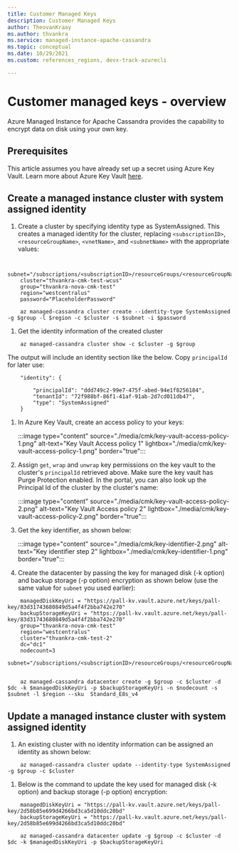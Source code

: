 ```yaml
---
title: Customer Managed Keys
description: Customer Managed Keys
author: TheovanKraay
ms.author: thvankra
ms.service: managed-instance-apache-cassandra
ms.topic: conceptual
ms.date: 10/29/2021
ms.custom: references_regions, devx-track-azurecli

---
```


# Customer managed keys - overview

Azure Managed Instance for Apache Cassandra provides the capability to encrypt data on disk using your own key.

## Prerequisites

This article assumes you have already set up a secret using Azure Key Vault. Learn more about Azure Key Vault [here](/azure/key-vault/secrets/about-secrets).


## <a id="create-cluster"></a>Create a managed instance cluster with system assigned identity

1. Create a cluster by specifying identity type as SystemAssigned. This creates a managed identity for the cluster, replacing `<subscriptionID>`, `<resourceGroupName>`, `<vnetName>`, and `<subnetName>` with the appropriate values:

```azurecli-interactive

    subnet="/subscriptions/<subscriptionID>/resourceGroups/<resourceGroupName>/providers/Microsoft.Network/virtualNetworks/<vnetName>/subnets/<subnetName>"
    cluster="thvankra-cmk-test-wcus"
    group="thvankra-nova-cmk-test"
    region="westcentralus"
    password="PlaceholderPassword"

    az managed-cassandra cluster create --identity-type SystemAssigned -g $group -l $region -c $cluster -s $subnet -i $password
```

1. Get the identity information of the created cluster

```azurecli-interactive
    az managed-cassandra cluster show -c $cluster -g $group
```

The output will include an identity section like the below. Copy `principalId` for later use:

```shell
    "identity": {

        "principalId": "ddd749c2-99e7-475f-abed-94e1f8256184",
        "tenantId": "72f988bf-86f1-41af-91ab-2d7cd011db47",
        "type": "SystemAssigned"
    }
```
 
1. In Azure Key Vault, create an access policy to your keys:

   :::image type="content" source="./media/cmk/key-vault-access-policy-1.png" alt-text="Key Vault Access policy 1" lightbox="./media/cmk/key-vault-access-policy-1.png" border="true":::

1. Assign `get`, `wrap` and `unwrap` key permissions on the key vault to the cluster's `principalId` retrieved above. Make sure the key vault has Purge Protection enabled. In the portal, you can also look up the Principal Id of the cluster by the cluster's name:
 


   :::image type="content" source="./media/cmk/key-vault-access-policy-2.png" alt-text="Key Vault Access policy 2" lightbox="./media/cmk/key-vault-access-policy-2.png" border="true":::


1. Get the key identifier, as shown below:

   :::image type="content" source="./media/cmk/key-identifier-2.png" alt-text="Key identifier step 2" lightbox="./media/cmk/key-identifier-1.png" border="true":::


1. Create the datacenter by passing the key for managed disk (-k option) and backup storage (-p option) encryption as shown below (use the same value for `subnet` you used earlier): 

```azurecli-interactive
    managedDiskKeyUri = "https://pall-kv.vault.azure.net/keys/pall-key/83d31743680849d5a4f4f2bba742e270"
    backupStorageKeyUri = "https://pall-kv.vault.azure.net/keys/pall-key/83d31743680849d5a4f4f2bba742e270"
    group="thvankra-nova-cmk-test"
    region="westcentralus"
    cluster="thvankra-cmk-test-2"
    dc="dc1"
    nodecount=3
    subnet="/subscriptions/<subscriptionID>/resourceGroups/<resourceGroupName>/providers/Microsoft.Network/virtualNetworks/<vnetName>/subnets/<subnetName>"
    
    
    az managed-cassandra datacenter create -g $group -c $cluster -d $dc -k $managedDiskKeyUri -p $backupStorageKeyUri -n $nodecount -s $subnet -l $region --sku  Standard_E8s_v4
```

## <a id="update-cluster"></a>Update a managed instance cluster with system assigned identity

1. An existing cluster with no identity information can be assigned an identity as shown below:

```azurecli-interactive
    az managed-cassandra cluster update --identity-type SystemAssigned -g $group -c $cluster
```

1. Below is the command to update the key used for managed disk (-k option) and backup storage (-p option) encryption:

```azurecli-interactive
    managedDiskKeyUri = "https://pall-kv.vault.azure.net/keys/pall-key/2d58b85e699d4266bd3ca5d10ddc20bd"
    backupStorageKeyUri = "https://pall-kv.vault.azure.net/keys/pall-key/2d58b85e699d4266bd3ca5d10ddc20bd"

    az managed-cassandra datacenter update -g $group -c $cluster -d $dc -k $managedDiskKeyUri -p $backupStorageKeyUri
```